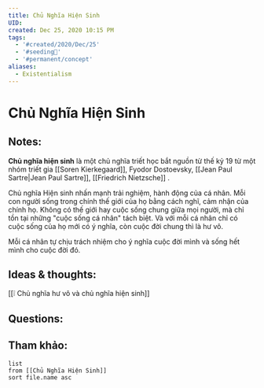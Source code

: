 ```yaml
---
title: Chủ Nghĩa Hiện Sinh
UID: 
created: Dec 25, 2020 10:15 PM
tags:
  - '#created/2020/Dec/25'
  - '#seeding🌱'
  - '#permanent/concept'
aliases:
  - Existentialism
---
```

#  Chủ Nghĩa Hiện Sinh

## Notes:
**Chủ nghĩa hiện sinh** là một chủ nghĩa triết học bắt nguồn từ thế kỷ 19 từ một nhóm triết gia [[Soren Kierkegaard]], Fyodor Dostoevsky, [[Jean Paul Sartre|Jean Paul Sartre]], [[Friedrich Nietzsche]] .

Chủ nghĩa Hiện sinh nhấn mạnh trải nghiệm, hành động của cá nhân. Mỗi con người sống trong chính thế giới của họ bằng cách nghĩ, cảm nhận của chính họ. Không có thế giới hay cuộc sống chung giữa mọi người, mà chỉ tồn tại những "cuộc sống cá nhân" tách biệt. Và với mỗi cá nhân chỉ có cuộc sống của họ mới có ý nghĩa, còn cuộc đời chung thì là hư vô.

Mỗi cá nhân tự chịu trách nhiệm cho ý nghĩa cuộc đời mình và sống hết mình cho cuộc đời đó.

## Ideas & thoughts:
[[❕ Chủ nghĩa hư vô và chủ nghĩa hiện sinh]]

## Questions:


## Tham khảo:
```dataview
list
from [[Chủ Nghĩa Hiện Sinh]]
sort file.name asc
```
